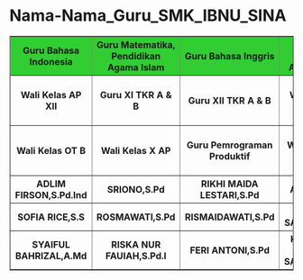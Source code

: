 # Nama-Nama_Guru_SMK_IBNU_SINA
<!DOCTYPE html>
<html>
<head>
  <title>Nama-nama Guru SMK IBNU SINA KOTA BATAM</title>
  </head>
  <body>
  <table border="1">
          <tr style="background-color: limegreen;"

  <tr>
      <th>Guru Bahasa Indonesia</th>
      <th>Guru Matematika, Pendidikan Agama Islam</th>
      <th>Guru Bahasa Inggris</th>
      <th>Guru Pendidikan Agama Islam</th>
      <th>Guru Pemrograman Produktif AP</th>
      <th>Wali Kelas XII PM</th>
      <th>Guru Pemrograman Produktif AK</th>
      <th>Guru Pemrograman Produktif AK</th>
      <th>Guru Pemrograman Produktif AK</th>
      <th>Guru Produk Kreatif dan Kewirausahaan</th>
      <th>Guru Pemrograman Produktif AK</th>
      <th>Wali Kelas RPL B</th>
  </tr>
  <tr>
      <th>Wali Kelas AP XII</th>
      <th>Guru XI TKR A & B</th>
      <th>Guru XII TKR A & B</th>
      <th>Wali Kelas X OT C</th>
      <th>Wali Kelas X OT A</th>
      <th>Guru Matematika</th>
      <th>Guru Pendidikan Pancasila Kewarganegaraan</th>
      <th>Wali Kelas XI RPL A</th>
      <th>Wali Kelas X RPL A</th>
      <th>Wali Kelas XI U</th>
      <th>Guru Pemrograman Produktif RPL A</th>
  </tr>
  <tr>
      <th>Wali Kelas OT B</th>
      <th>Wali Kelas X AP</th>
      <th>Guru Pemrograman Produktif</th>
      <th>Wali Kelas XII OT C</th>
      <th>Wali Kelas X PM</th>
      <th>Wali Kelas XII OT B</th>
      <th>Wali Kelas XI AP</th>
      <th>Wali Kelas X OT A</th>
      <th>Guru Perograman Produktif RPL</th>
      <th>Wali Kelas XII PM</th>
      <th>Kepala Sekolah SMK IBNU SINA Kota Batam</th>
  </tr>
  <tr>
      <th>ADLIM FIRSON,S.Pd.Ind</th>
      <th>SRIONO,S.Pd</th>
      <th>RIKHI MAIDA LESTARI,S.Pd</th>
      <th>ASLAN,S.Ag</th>
      <th>Drs.YASRIL</th>
      <th>DARNIS,S.Pd</th>
      <th>DONI ISNU WARDANAH,S.E</th>
      <th>YULI AFRICI,S.T</th>
      <th>JOKO SANTOSO</th>
      <th>SARWONO EDI,S.Pd</th>
      <th>ADI YOSRA,S.Pd</th>
      <th>ANGGA PUTRA GEOVANO,S.Kom</th>
  </tr>
  <tr>
    <th>SOFIA RICE,S.S</th>
    <th>ROSMAWATI,S.Pd</th>
    <th>RISMAIDAWATI,S.Pd</th>
    <th>LISA SAPRIANI,S.Pd</th>
    <th>SABIANRI ALBI,S.Pd</th>
    <th>ELDA LUMAISA,S.Pd</th>
    <th>SUMARHADI,S.Ip</th>
    <th>VITNO ADRIAN,S.Pd</th>
    <th>MEGAWATI,S.Pd</th>
    <th>RAMAYANA,S.Pd</th>
    <th>DIATUL IQBAL,S.Kom</th>
  </tr>
  <tr>
    <th>SYAIFUL BAHRIZAL,A.Md</th>
    <th>RISKA NUR FAUIAH,S.Pd.I</th>
    <th>FERI ANTONI,S.Pd</th>
    <th>KIKI KRISTA ERI SAPUTRA,S.Pd</th>
    <th>NORIMAR JUNITA,S.Pd</th>
    <th>JAKA UTAMA</th>
    <th>DESRYAN HILDAYANA,S.Pd,M.Pd.E</th>
    <th>ROBIN JAPIKA,S.Pd</th>
    <th>JEFRI PRADANA,S.kom</th>
    <th>KEMAL B. WIBISANA,S.F</th>
    <th>SYAMSUL BAHRI,S.Pd</th>
  </tr>
</body>
</html>
